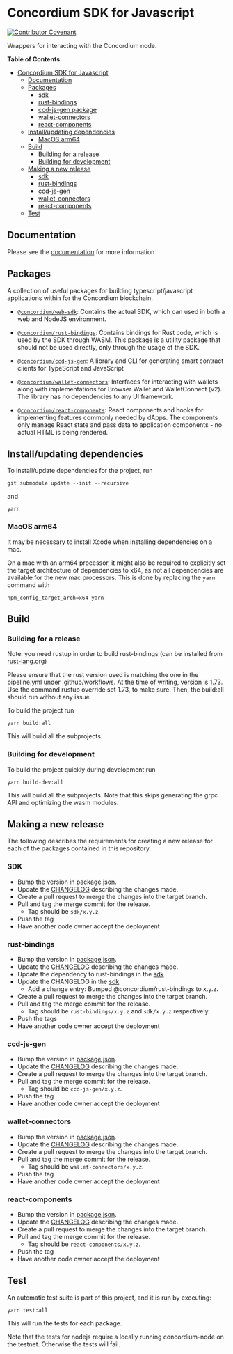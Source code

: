 # Concordium SDK for Javascript

[![Contributor Covenant](https://img.shields.io/badge/Contributor%20Covenant-2.0-4baaaa.svg)](https://github.com/Concordium/.github/blob/main/.github/CODE_OF_CONDUCT.md)

Wrappers for interacting with the Concordium node.

**Table of Contents:**

<!--toc:start-->
- [Concordium SDK for Javascript](#concordium-sdk-for-javascript)
  - [Documentation](#documentation)
  - [Packages](#packages)
    <!-- markdown-link-check-disable -->
    - [sdk](#sdk-package)
    - [rust-bindings](#rust-bindings-package)
    - [ccd-js-gen package](#ccd-js-gen-package)
    - [wallet-connectors](#wallet-connectors-package)
    - [react-components](#react-components-package)
    <!-- markdown-link-check-enable -->
  - [Install/updating dependencies](#installupdating-dependencies)
    - [MacOS arm64](#macos-arm64)
  - [Build](#build)
    - [Building for a release](#building-for-a-release)
    - [Building for development](#building-for-development)
  - [Making a new release](#making-a-new-release)
    - [sdk](#sdk)
    - [rust-bindings](#rust-bindings)
    - [ccd-js-gen](#ccd-js-gen)
    - [wallet-connectors](#wallet-connectors)
    - [react-components](#react-components)
  - [Test](#test)
<!--toc:end-->

## Documentation

Please see the
[documentation](https://developer.concordium.software/concordium-node-sdk-js/index.html)
for more information

## Packages

A collection of useful packages for building typescript/javascript applications within for the Concordium blockchain.

- <a id="sdk-package"></a>[`@concordium/web-sdk`](./packages/sdk):
  Contains the actual SDK, which can used in both a web and NodeJS environment.

- <a id="rust-bindings-package"></a>[`@concordium/rust-bindings`](./packages/rust-bindings):
  Contains bindings for Rust code, which is used by the SDK through WASM. This package is a utility package that
  should not be used directly, only through the usage of the SDK.

- <a id="ccd-js-gen-package"></a>[`@concordium/ccd-js-gen`](./packages/ccd-js-gen):
  A library and CLI for generating smart contract clients for TypeScript and JavaScript

- <a id="wallet-connectors-package"></a>[`@concordium/wallet-connectors`](./packages/wallet-connectors):
  Interfaces for interacting with wallets along with implementations for Browser Wallet and WalletConnect (v2).
  The library has no dependencies to any UI framework.

- <a id="react-components-package"></a>[`@concordium/react-components`](./packages/react-components):
  React components and hooks for implementing features commonly needed by dApps.
  The components only manage React state and pass data to application components - no actual HTML is being rendered.

## Install/updating dependencies

To install/update dependencies for the project, run

```shell
git submodule update --init --recursive
```

and

```shell
yarn
```

### MacOS arm64

It may be necessary to install Xcode when installing dependencies on a mac.

On a mac with an arm64 processor, it might also be required to explicitly set the target
architecture of dependencies to x64, as not all dependencies are available for the new mac
processors. This is done by replacing the `yarn` command with

```shell
npm_config_target_arch=x64 yarn
```

## Build

### Building for a release

Note: you need rustup in order to build rust-bindings (can be installed from [rust-lang.org](https://www.rust-lang.org/tools/install))

Please ensure that the rust version used is matching the one in the pipeline.yml under .github/workflows.
At the time of writing, version is 1.73. Use the command rustup override set 1.73, to make sure.
Then, the build:all should run without any issue


To build the project run

```shell
yarn build:all
```

This will build all the subprojects.

### Building for development

To build the project quickly during development run

```shell
yarn build-dev:all
```

This will build all the subprojects.
Note that this skips generating the grpc API and optimizing the wasm modules.

## Making a new release

The following describes the requirements for creating  a new release for
each of the packages contained in this repository.

### SDK

- Bump the version in [package.json](./packages/sdk/package.json).
- Update the [CHANGELOG](./packages/sdk/CHANGELOG.md) describing the
  changes made.
- Create a pull request to merge the changes into the target branch.
- Pull and tag the merge commit for the release.
  - Tag should be `sdk/x.y.z`.
- Push the tag
- Have another code owner accept the deployment

### rust-bindings

- Bump the version in [package.json](./packages/rust-bindings/package.json).
- Update the [CHANGELOG](./packages/rust-bindings/CHANGELOG.md) describing
  the changes made.
- Update the dependency to rust-bindings in the [sdk](./packages/sdk/package.json)
- Update the CHANGELOG in the [sdk](./packages/sdk/CHANGELOG.md)
  - Add a change entry: Bumped @concordium/rust-bindings to x.y.z.
- Create a pull request to merge the changes into the target branch.
- Pull and tag the merge commit for the release.
  - Tag should be `rust-bindings/x.y.z` and `sdk/x.y.z` respectively.
- Push the tags
- Have another code owner accept the deployment

### ccd-js-gen

- Bump the version in [package.json](./packages/ccd-js-gen/package.json).
- Update the [CHANGELOG](./packages/ccd-js-gen/CHANGELOG.md) describing
  the changes made.
- Create a pull request to merge the changes into the target branch.
- Pull and tag the merge commit for the release.
  - Tag should be `ccd-js-gen/x.y.z`.
- Push the tag
- Have another code owner accept the deployment

### wallet-connectors

- Bump the version in [package.json](./packages/wallet-connectors/package.json).
- Update the [CHANGELOG](./packages/wallet-connectors/CHANGELOG.md) describing
  the changes made.
- Create a pull request to merge the changes into the target branch.
- Pull and tag the merge commit for the release.
  - Tag should be `wallet-connectors/x.y.z`.
- Push the tag
- Have another code owner accept the deployment

### react-components

- Bump the version in [package.json](./packages/react-components/package.json).
- Update the [CHANGELOG](./packages/react-components/CHANGELOG.md) describing
  the changes made.
- Create a pull request to merge the changes into the target branch.
- Pull and tag the merge commit for the release.
  - Tag should be `react-components/x.y.z`.
- Push the tag
- Have another code owner accept the deployment

## Test

An automatic test suite is part of this project, and it is run by executing:

```shell
yarn test:all
```

This will run the tests for each package.

Note that the tests for nodejs require a locally running concordium-node on
the testnet. Otherwise the tests will fail.
